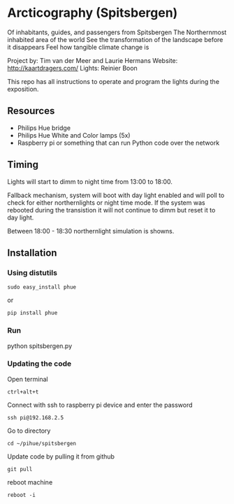 # Arcticography (Spitsbergen)

Of inhabitants, guides, and passengers from Spitsbergen The Northernmost inhabited area of the world See the transformation of the landscape before it disappears Feel how tangible climate change is

Project by: Tim van der Meer and Laurie Hermans
Website: http://kaartdragers.com/
Lights: Reinier Boon

This repo has all instructions to operate and program the lights during the exposition. 

## Resources

- Philips Hue bridge
- Philips Hue White and Color lamps (5x)
- Raspberry pi or something that can run Python code over the network

## Timing

Lights will start to dimm to night time from 13:00 to 18:00.

Fallback mechanism, system will boot with day light enabled and will poll to check for either northernlights or night time mode. If the system was rebooted during the transistion it will not continue to dimm but reset it to day light.

Between 18:00 - 18:30 northernlight simulation is showns.


## Installation

### Using distutils

```
sudo easy_install phue
```
or
```
pip install phue
```

### Run

python spitsbergen.py

### Updating the code

Open terminal 
```
ctrl+alt+t
```

Connect with ssh to raspberry pi device and enter the password
```
ssh pi@192.168.2.5
```

Go to directory
```
cd ~/pihue/spitsbergen
```

Update code by pulling it from github
```
git pull
```

reboot machine
```
reboot -i
```
